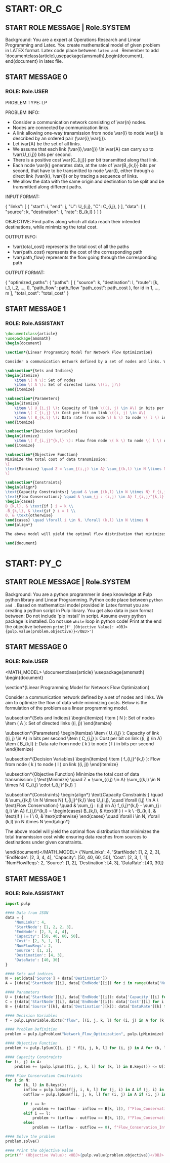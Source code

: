 # START: OR_C 
## START ROLE MESSAGE | Role.SYSTEM 
Background: You are a expert at Operations Research and Linear Programming and Latex. You create mathematical model of given problem in LATEX format. Latex code place between ```latex and ``` Remember to add 'documentclass{article},usepackage{amsmath},begin{document}, end{document} in latex file. 
## START MESSAGE 0 
### ROLE: Role.USER
<DESCRIPTION>
PROBLEM TYPE: LP

PROBLEM INFO:

- Consider a communication network consisting of \var{n} nodes.
- Nodes are con­nected by communication links.
- A link allowing one-way transmission from node \var{i} to node \var{j} is described by an ordered pair (\var{i},\var{j}). 
- Let \var{A} be the set of all links. 
- We assume that each link (\var{i},\var{j}) \in \var{A} can carry up to \var{U_{i,j}} bits per second. 
- There is a positive cost \var{C_{i,j}} per bit transmitted along that link. 
- Each node \var{k} generates data, at the rate of \var{B_{k,l}} bits per second, that have to be transmitted to node \var{l}, either through a direct link (\var{k}, \var{l}) or by tracing a sequence of links. 
- We allow the data with the same origin and destination to be split and be transmitted along different paths.

INPUT FORMAT:

{
    "links": [
       {
        "start": i,
        "end": j,
        "U": U_{i,j},
        "C": C_{i,j},
       }
    ],
    "data": [
        {
            "source": k,
            "destination": l,
            "rate": B_{k,l}
        }
    ]
}


OBJECTIVE: Find paths along which all data reach their intended destinations, while minimizing the total cost. 



OUTPUT INFO:
- \var{total_cost} represents the total cost of all the paths
- \var{path_cost} represents the cost of the corresponding path
- \var{path_flow} represents the flow going through the corresponding path

OUTPUT FORMAT:

{
    "optimized_paths": {
        "paths": [
            {
                "source": k,
                "destination": l,
                "route": [k, i_1, i_2, ..., l],
                "path_flow": path_flow
                "path_cost": path_cost
            },
            for id in 1, ..., m 
        ],
    "total_cost": "total_cost"
}
</DESCRIPTION>


## START MESSAGE 1 
### ROLE: Role.ASSISTANT
```latex
\documentclass{article}
\usepackage{amsmath}
\begin{document}

\section*{Linear Programming Model for Network Flow Optimization}

Consider a communication network defined by a set of nodes and links. We aim to optimize the flow of data while minimizing costs. Below is the formulation of the problem as a linear programming model.

\subsection*{Sets and Indices}
\begin{itemize}
    \item \( N \): Set of nodes
    \item \( A \): Set of directed links \((i, j)\)
\end{itemize}

\subsection*{Parameters}
\begin{itemize}
    \item \( U_{i,j} \): Capacity of link \((i, j) \in A\) in bits per second
    \item \( C_{i,j} \): Cost per bit on link \((i, j) \in A\)
    \item \( B_{k,l} \): Data rate from node \( k \) to node \( l \) in bits per second
\end{itemize}

\subsection*{Decision Variables}
\begin{itemize}
    \item \( f_{i,j}^{k,l} \): Flow from node \( k \) to node \( l \) on link \((i, j)\)
\end{itemize}

\subsection*{Objective Function}
Minimize the total cost of data transmission:
\[
\text{Minimize} \quad Z = \sum_{(i,j) \in A} \sum_{(k,l) \in N \times N} C_{i,j} \cdot f_{i,j}^{k,l}
\]

\subsection*{Constraints}
\begin{align*}
\text{Capacity Constraints:} \quad & \sum_{(k,l) \in N \times N} f_{i,j}^{k,l} \leq U_{i,j}, \quad \forall (i,j) \in A \\
\text{Flow Conservation:} \quad & \sum_{j : (i,j) \in A} f_{i,j}^{k,l} - \sum_{j : (j,i) \in A} f_{j,i}^{k,l} = 
\begin{cases} 
B_{k,l}, & \text{if } i = k \\ 
-B_{k,l}, & \text{if } i = l \\ 
0, & \text{otherwise} 
\end{cases} \quad \forall i \in N, \forall (k,l) \in N \times N
\end{align*}

The above model will yield the optimal flow distribution that minimizes the total transmission cost while ensuring data reaches from sources to destinations under given constraints.

\end{document}
```

# START: PY_C 
## START ROLE MESSAGE | Role.SYSTEM 
Background: You are a python programmer in deep knowledge at Pulp python library and Linear Programming. Python code place between ```python and ```. Based on mathematical model provided in Latex format you are creating a python script in Pulp library. You get also data in json format between: <DATA></DATA> Do not include 'pip install' in script. Assume every python package is installed. Do not use `while` loop in python code! Print at the end the objective between <OBJ></OBJ> `print(f' (Objective Value): <OBJ>{pulp.value(problem.objective)}</OBJ>')` 
## START MESSAGE 0 
### ROLE: Role.USER
<MATH_MODEL>
\documentclass{article}
\usepackage{amsmath}
\begin{document}

\section*{Linear Programming Model for Network Flow Optimization}

Consider a communication network defined by a set of nodes and links. We aim to optimize the flow of data while minimizing costs. Below is the formulation of the problem as a linear programming model.

\subsection*{Sets and Indices}
\begin{itemize}
    \item \( N \): Set of nodes
    \item \( A \): Set of directed links \((i, j)\)
\end{itemize}

\subsection*{Parameters}
\begin{itemize}
    \item \( U_{i,j} \): Capacity of link \((i, j) \in A\) in bits per second
    \item \( C_{i,j} \): Cost per bit on link \((i, j) \in A\)
    \item \( B_{k,l} \): Data rate from node \( k \) to node \( l \) in bits per second
\end{itemize}

\subsection*{Decision Variables}
\begin{itemize}
    \item \( f_{i,j}^{k,l} \): Flow from node \( k \) to node \( l \) on link \((i, j)\)
\end{itemize}

\subsection*{Objective Function}
Minimize the total cost of data transmission:
\[
\text{Minimize} \quad Z = \sum_{(i,j) \in A} \sum_{(k,l) \in N \times N} C_{i,j} \cdot f_{i,j}^{k,l}
\]

\subsection*{Constraints}
\begin{align*}
\text{Capacity Constraints:} \quad & \sum_{(k,l) \in N \times N} f_{i,j}^{k,l} \leq U_{i,j}, \quad \forall (i,j) \in A \\
\text{Flow Conservation:} \quad & \sum_{j : (i,j) \in A} f_{i,j}^{k,l} - \sum_{j : (j,i) \in A} f_{j,i}^{k,l} = 
\begin{cases} 
B_{k,l}, & \text{if } i = k \\ 
-B_{k,l}, & \text{if } i = l \\ 
0, & \text{otherwise} 
\end{cases} \quad \forall i \in N, \forall (k,l) \in N \times N
\end{align*}

The above model will yield the optimal flow distribution that minimizes the total transmission cost while ensuring data reaches from sources to destinations under given constraints.

\end{document}</MATH_MODEL>
<DATA>
{'NumLinks': 4, 'StartNode': [1, 2, 2, 3], 'EndNode': [2, 3, 4, 4], 'Capacity': [50, 40, 60, 50], 'Cost': [2, 3, 1, 1], 'NumFlowReqs': 2, 'Source': [1, 2], 'Destination': [4, 3], 'DataRate': [40, 30]}</DATA>


## START MESSAGE 1 
### ROLE: Role.ASSISTANT
```python
import pulp

#### Data from JSON
data = {
    'NumLinks': 4,
    'StartNode': [1, 2, 2, 3],
    'EndNode': [2, 3, 4, 4],
    'Capacity': [50, 40, 60, 50],
    'Cost': [2, 3, 1, 1],
    'NumFlowReqs': 2,
    'Source': [1, 2],
    'Destination': [4, 3],
    'DataRate': [40, 30]
}

#### Sets and indices
N = set(data['Source'] + data['Destination'])
A = [(data['StartNode'][i], data['EndNode'][i]) for i in range(data['NumLinks'])]

#### Parameters
U = {(data['StartNode'][i], data['EndNode'][i]): data['Capacity'][i] for i in range(data['NumLinks'])}
C = {(data['StartNode'][i], data['EndNode'][i]): data['Cost'][i] for i in range(data['NumLinks'])}
B = {(data['Source'][k], data['Destination'][k]): data['DataRate'][k] for k in range(data['NumFlowReqs'])}

#### Decision Variables
f = pulp.LpVariable.dicts("flow", [(i, j, k, l) for (i, j) in A for (k, l) in B.keys()], lowBound=0)

#### Problem Definition
problem = pulp.LpProblem("Network_Flow_Optimization", pulp.LpMinimize)

#### Objective Function
problem += pulp.lpSum(C[i, j] * f[i, j, k, l] for (i, j) in A for (k, l) in B.keys()), "Total_Cost"

#### Capacity Constraints
for (i, j) in A:
    problem += (pulp.lpSum(f[i, j, k, l] for (k, l) in B.keys()) <= U[i, j]), f"Capacity_Constraint_{i}_{j}"

#### Flow Conservation Constraints
for i in N:
    for (k, l) in B.keys():
        inflow = pulp.lpSum(f[j, i, k, l] for (j, i) in A if (j, i) in A)
        outflow = pulp.lpSum(f[i, j, k, l] for (i, j) in A if (i, j) in A)
        
        if i == k:
            problem += (outflow - inflow == B[k, l]), f"Flow_Conservation_Entry_{i}_{k}_{l}"
        elif i == l:
            problem += (inflow - outflow == B[k, l]), f"Flow_Conservation_Exit_{i}_{k}_{l}"
        else:
            problem += (inflow - outflow == 0), f"Flow_Conservation_Intermediate_{i}_{k}_{l}"

#### Solve the problem
problem.solve()

#### Print the objective value
print(f' (Objective Value): <OBJ>{pulp.value(problem.objective)}</OBJ>')
```

